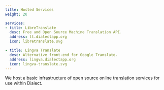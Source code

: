 ```yaml
---
title: Hosted Services
weight: 20

services:
- title: LibreTranslate
  desc: Free and Open Source Machine Translation API.
  address: lt.dialectapp.org
  icon: libretranslate.svg

- title: Lingva Translate
  desc: Alternative front-end for Google Translate.
  address: lingva.dialectapp.org
  icon: lingva-translate.svg
---
```


We host a basic infrastructure of open source online translation services for use within Dialect.